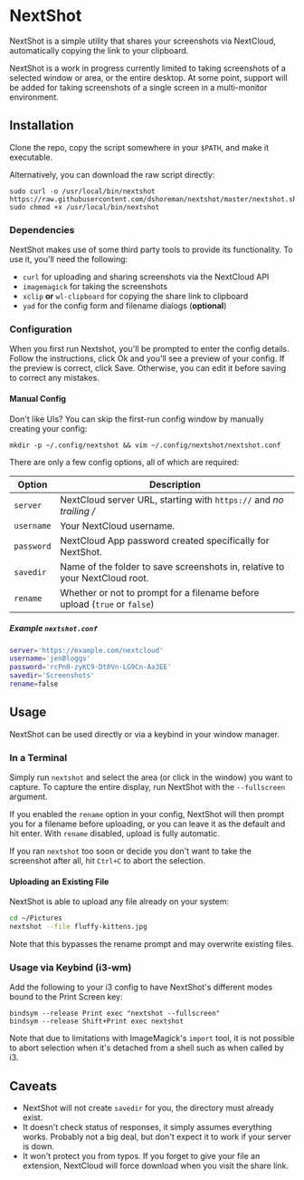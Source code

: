 # NextShot

NextShot is a simple utility that shares your screenshots via NextCloud,
automatically copying the link to your clipboard.

NextShot is a work in progress currently limited to taking screenshots of a
selected window or area, or the entire desktop. At some point, support will be
added for taking screenshots of a single screen in a multi-monitor environment.

## Installation

Clone the repo, copy the script somewhere in your `$PATH`, and make it executable.

Alternatively, you can download the raw script directly:

```
sudo curl -o /usr/local/bin/nextshot https://raw.githubusercontent.com/dshoreman/nextshot/master/nextshot.sh
sudo chmod +x /usr/local/bin/nextshot
```

### Dependencies

NextShot makes use of some third party tools to provide its functionality.
To use it, you'll need the following:

* `curl` for uploading and sharing screenshots via the NextCloud API
* `imagemagick` for taking the screenshots
* `xclip` **or** `wl-clipboard` for copying the share link to clipboard
* `yad` for the config form and filename dialogs (**optional**)

### Configuration

When you first run Nextshot, you'll be prompted to enter the config details.
Follow the instructions, click Ok and you'll see a preview of your config.
If the preview is correct, click Save. Otherwise, you can edit it before
saving to correct any mistakes.

#### Manual Config

Don't like UIs? You can skip the first-run config window by manually creating your config:

```
mkdir -p ~/.config/nextshot && vim ~/.config/nextshot/nextshot.conf
```

There are only a few config options, all of which are required:

| Option     | Description                                                                 |
| ---------- | --------------------------------------------------------------------------- |
| `server`   | NextCloud server URL, starting with `https://` and _no trailing /_          |
| `username` | Your NextCloud username.                                                    |
| `password` | NextCloud App password created specifically for NextShot.                   |
| `savedir`  | Name of the folder to save screenshots in, relative to your NextCloud root. |
| `rename`   | Whether or not to prompt for a filename before upload (`true` or `false`)   |

##### Example `nextshot.conf`

```bash
server='https://example.com/nextcloud'
username='jenBloggs'
password='rcPn0-zyKC9-Dt0Vn-LG9Cn-Aa3EE'
savedir='Screenshots'
rename=false
```

## Usage

NextShot can be used directly or via a keybind in your window manager.

### In a Terminal

Simply run `nextshot` and select the area (or click in the window)
you want to capture. To capture the entire display, run NextShot with
the `--fullscreen` argument.

If you enabled the `rename` option in your config, NextShot will then
prompt you for a filename before uploading, or you can leave it as the
default and hit enter. With `rename` disabled, upload is fully automatic.

If you ran `nextshot` too soon or decide you don't want to take
the screenshot after all, hit `Ctrl+C` to abort the selection.

#### Uploading an Existing File

NextShot is able to upload any file already on your system:

```sh
cd ~/Pictures
nextshot --file fluffy-kittens.jpg
```

Note that this bypasses the rename prompt and may overwrite existing files.

### Usage via Keybind (i3-wm)

Add the following to your i3 config to have NextShot's different
modes bound to the Print Screen key:

```
bindsym --release Print exec "nextshot --fullscreen"
bindsym --release Shift+Print exec nextshot
```

Note that due to limitations with ImageMagick's `import` tool, it is not possible
to abort selection when it's detached from a shell such as when called by i3.

## Caveats
* NextShot will not create `savedir` for you, the directory must already exist.
* It doesn't check status of responses, it simply assumes everything works.
    Probably not a big deal, but don't expect it to work if your server is down.
* It won't protect you from typos. If you forget to give your file an extension,
    NextCloud will force download when you visit the share link.
